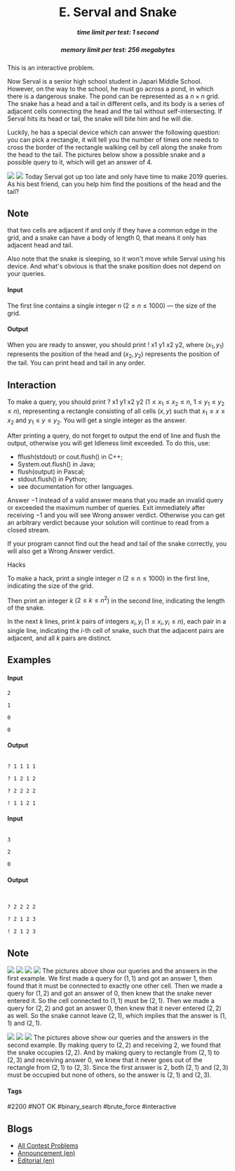 <h1 style='text-align: center;'> E. Serval and Snake</h1>

<h5 style='text-align: center;'>time limit per test: 1 second</h5>
<h5 style='text-align: center;'>memory limit per test: 256 megabytes</h5>

This is an interactive problem.

Now Serval is a senior high school student in Japari Middle School. However, on the way to the school, he must go across a pond, in which there is a dangerous snake. The pond can be represented as a $n \times n$ grid. The snake has a head and a tail in different cells, and its body is a series of adjacent cells connecting the head and the tail without self-intersecting. If Serval hits its head or tail, the snake will bite him and he will die.

Luckily, he has a special device which can answer the following question: you can pick a rectangle, it will tell you the number of times one needs to cross the border of the rectangle walking cell by cell along the snake from the head to the tail. The pictures below show a possible snake and a possible query to it, which will get an answer of $4$.

 ![](images/b3ff44b8b524f5986bfa26ef15983443943a541c.png)  ![](images/c8d7ae7ec2734873eadd1a0d3525e79be6bb28b1.png) Today Serval got up too late and only have time to make $2019$ queries. As his best friend, can you help him find the positions of the head and the tail?

## Note

 that two cells are adjacent if and only if they have a common edge in the grid, and a snake can have a body of length $0$, that means it only has adjacent head and tail.

Also note that the snake is sleeping, so it won't move while Serval using his device. And what's obvious is that the snake position does not depend on your queries.

#### Input

The first line contains a single integer $n$ ($2\leq n \leq 1000$) — the size of the grid.

#### Output

When you are ready to answer, you should print ! x1 y1 x2 y2, where $(x_1, y_1)$ represents the position of the head and $(x_2,y_2)$ represents the position of the tail. You can print head and tail in any order.

## Interaction

To make a query, you should print ? x1 y1 x2 y2 ($1 \leq x_1 \leq x_2 \leq n$, $1\leq y_1 \leq y_2 \leq n$), representing a rectangle consisting of all cells $(x,y)$ such that $x_1 \leq x \leq x_2$ and $y_1 \leq y \leq y_2$. You will get a single integer as the answer.

After printing a query, do not forget to output the end of line and flush the output, otherwise you will get Idleness limit exceeded. To do this, use:

* fflush(stdout) or cout.flush() in C++;
* System.out.flush() in Java;
* flush(output) in Pascal;
* stdout.flush() in Python;
* see documentation for other languages.

Answer $-1$ instead of a valid answer means that you made an invalid query or exceeded the maximum number of queries. Exit immediately after receiving $-1$ and you will see Wrong answer verdict. Otherwise you can get an arbitrary verdict because your solution will continue to read from a closed stream.

If your program cannot find out the head and tail of the snake correctly, you will also get a Wrong Answer verdict.

Hacks

To make a hack, print a single integer $n$ ($2 \leq n \leq 1000$) in the first line, indicating the size of the grid.

Then print an integer $k$ ($2 \leq k \leq n^2$) in the second line, indicating the length of the snake.

In the next $k$ lines, print $k$ pairs of integers $x_i, y_i$ ($1 \leq x_i, y_i \leq n$), each pair in a single line, indicating the $i$-th cell of snake, such that the adjacent pairs are adjacent, and all $k$ pairs are distinct.

## Examples

#### Input


```text
2

1

0

0
```
#### Output


```text

? 1 1 1 1

? 1 2 1 2

? 2 2 2 2

! 1 1 2 1
```
#### Input

```text

3

2

0

```
#### Output


```text


? 2 2 2 2

? 2 1 2 3

! 2 1 2 3
```
## Note

 ![](images/632c51abf76a32bda7b5284b47ee1902cd411e85.png)  ![](images/e18b3d29b31c24c9808f6490806dc3688b7cd4cb.png)  ![](images/e0b2794735bb50a51dbb3b153d4eb99db344e7ce.png)  ![](images/04724bd8eb3f4a2f06b87632ff451bda86ddd570.png) The pictures above show our queries and the answers in the first example. We first made a query for $(1,1)$ and got an answer $1$, then found that it must be connected to exactly one other cell. Then we made a query for $(1,2)$ and got an answer of $0$, then knew that the snake never entered it. So the cell connected to $(1,1)$ must be $(2,1)$. Then we made a query for $(2,2)$ and got an answer $0$, then knew that it never entered $(2,2)$ as well. So the snake cannot leave $(2,1)$, which implies that the answer is $(1,1)$ and $(2,1)$.

 ![](images/ab2b67f0ad2363b4defaba63f90c1c06c7b686c9.png)  ![](images/f3deb4dcc013ffc81e8e34884129693bf2214bf8.png)  ![](images/e65f10dfac0210ad65d674213b9a31b4bb21d561.png) The pictures above show our queries and the answers in the second example. By making query to $(2,2)$ and receiving $2$, we found that the snake occupies $(2,2)$. And by making query to rectangle from $(2,1)$ to $(2,3)$ and receiving answer $0$, we knew that it never goes out of the rectangle from $(2,1)$ to $(2,3)$. Since the first answer is $2$, both $(2,1)$ and $(2,3)$ must be occupied but none of others, so the answer is $(2,1)$ and $(2,3)$.



#### Tags 

#2200 #NOT OK #binary_search #brute_force #interactive 

## Blogs
- [All Contest Problems](../Codeforces_Round_551_(Div._2).md)
- [Announcement (en)](../blogs/Announcement_(en).md)
- [Editorial (en)](../blogs/Editorial_(en).md)
